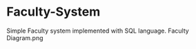 # Faculty-System
Simple Faculty system implemented with SQL language. 
<image>Faculty Diagram.png<image>
